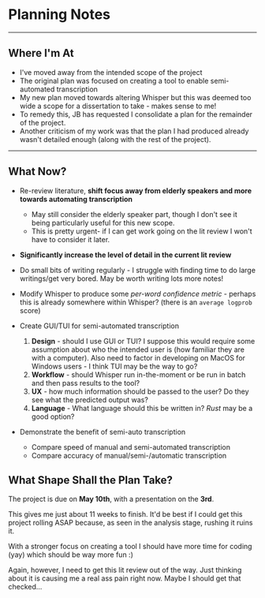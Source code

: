 # Planning Notes

---

## Where I'm At

- I've moved away from the intended scope of the project
- The original plan was focused on creating a tool to enable semi-automated transcription
- My new plan moved towards altering Whisper but this was deemed too wide a scope for a dissertation to take - makes sense to me!
- To remedy this, JB has requested I consolidate a plan for the remainder of the project. 
- Another criticism of my work was that the plan I had produced already wasn't detailed enough (along with the rest of the project).

---

## What Now?

- Re-review literature, **shift focus away from elderly speakers and more towards automating transcription**
  - May still consider the elderly speaker part, though I don't see it being particularly useful for this new scope.
  - This is pretty urgent- if I can get work going on the lit review I won't have to consider it later.
- **Significantly increase the level of detail in the current lit review**
- Do small bits of writing regularly - I struggle with finding time to do large writings/get very bored. May be worth writing lots more notes!

- Modify Whisper to produce some *per-word confidence metric* - perhaps this is already somewhere within Whisper? (there is an `average logprob` score)

- Create GUI/TUI for semi-automated transcription
  1. **Design** - should I use GUI or TUI? I suppose this would require some assumption about who the intended user is (how familiar they are with a computer). Also need to factor in developing on MacOS for Windows users - I think TUI may be the way to go?
  2. **Workflow** - should Whisper run in-the-moment or be run in batch and then pass results to the tool?
  3. **UX** - how much information should be passed to the user? Do they see what the predicted output was?
  4. **Language** - What language should this be written in? *Rust* may be a good option?

- Demonstrate the benefit of semi-auto transcription
  - Compare speed of manual and semi-automated transcription
  - Compare accuracy of manual/semi-/automatic transcription


## What Shape Shall the Plan Take?

The project is due on **May 10th**, with a presentation on the **3rd**.

This gives me just about 11 weeks to finish. It'd be best if I could get this project rolling ASAP because, as seen in the analysis stage, rushing it ruins it.

With a stronger focus on creating a tool I should have more time for coding (yay) which should be way more fun :)

Again, however, I need to get this lit review out of the way. Just thinking about it is causing me a real ass pain right now. Maybe I should get that checked...
